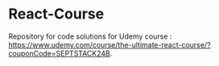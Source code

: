 # React-Course
Repository for code solutions for Udemy course : https://www.udemy.com/course/the-ultimate-react-course/?couponCode=SEPTSTACK24B.
